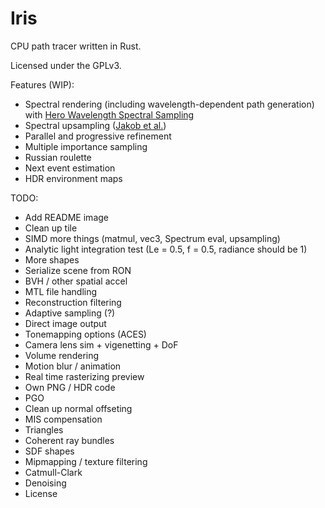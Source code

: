 # Iris

CPU path tracer written in Rust.

Licensed under the GPLv3.

Features (WIP):
* Spectral rendering (including wavelength-dependent path generation) with [Hero Wavelength Spectral Sampling](https://cgg.mff.cuni.cz/~wilkie/Website/EGSR_14_files/WNDWH14HWSS.pdf)
* Spectral upsampling ([Jakob et al.](http://rgl.epfl.ch/publications/Jakob2019Spectral))
* Parallel and progressive refinement
* Multiple importance sampling
* Russian roulette
* Next event estimation
* HDR environment maps

TODO:
* Add README image
* Clean up tile
* SIMD more things (matmul, vec3, Spectrum eval, upsampling)
* Analytic light integration test (Le = 0.5, f = 0.5, radiance should be 1)
* More shapes
* Serialize scene from RON
* BVH / other spatial accel
* MTL file handling
* Reconstruction filtering
* Adaptive sampling (?)
* Direct image output
* Tonemapping options (ACES)
* Camera lens sim + vigenetting + DoF
* Volume rendering
* Motion blur / animation
* Real time rasterizing preview 
* Own PNG / HDR code
* PGO
* Clean up normal offseting
* MIS compensation
* Triangles
* Coherent ray bundles
* SDF shapes
* Mipmapping / texture filtering
* Catmull-Clark
* Denoising
* License
